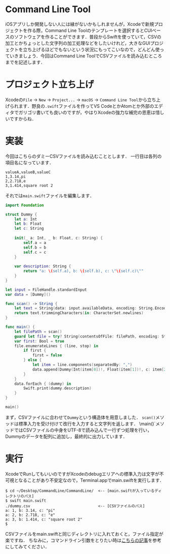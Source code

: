 <!-- title:Swift：自作のCommand Line ToolでCSVファイルを読み込む方法 -->
# Command Line Tool
iOSアプリしか開発しない人には縁がないかもしれませんが，Xcodeで新規プロジェクトを作る際，Command Line Toolのテンプレートを選択するとCUIベースのソフトウェアを作ることができます．普段からSwiftを使っていて，CSVの加工とかちょっとした文字列の加工処理などをしたいけれど，大きなGUIプロジェクトを立ち上げるほどでもないという状況にもってこいなので，どんどん使っていきましょう．今回はCommand Line ToolでCSVファイルを読み込むところまでを記述します．

# プロジェクト立ち上げ
Xcodeの`File` -> `New` -> `Project...` -> `macOS` -> `Command Line Tool`から立ち上げられます．野良の`.swift`ファイルを作ってVS CodeとかAtomとか外部のエディタでガリゴリ書いても良いのですが，やはりXcodeの強力な補完の恩恵は惜しいですからね．

# 実装
今回はこちらのダミーCSVファイルを読み込むこととします．
一行目は各列の項目名になっています．

```plaintext
valueA,valueB,valueC
1,3.14,pi
2,2.718,e
3,1.414,square root 2
```

それでは`main.swift`ファイルを編集します．

```swift:main.swift
import Foundation

struct Dummy {
    let a: Int
    let b: Float
    let c: String
    
    init(_ a: Int, _ b: Float, c: String) {
        self.a = a
        self.b = b
        self.c = c
    }
    
    var description: String {
        return "a: \(self.a), b: \(self.b), c: \"\(self.c)\""
    }
}

let input = FileHandle.standardInput
var data = [Dummy]()

func scan() -> String {
    let text = String(data: input.availableData, encoding: String.Encoding.utf8) ?? ""
    return text.trimmingCharacters(in: CharacterSet.newlines)
}

func main() {
    let filePath = scan()
    guard let file = try? String(contentsOfFile: filePath, encoding: String.Encoding.utf8) else { exit(0) }
    var first: Bool = true
    file.enumerateLines { (line, stop) in
        if first {
            first = false
        } else {
            let item = line.components(separatedBy: ",")
            data.append(Dummy(Int(item[0])!, Float(item[1])!, c: item[2]))
        }
    }
    data.forEach { (dummy) in
        Swift.print(dummy.description)
    }
}

main()
```

まず，CSVファイルに合わせて`Dummy`という構造体を用意しました．
`scan()`メソッドは標準入力を受け付けて改行を入力すると文字列を返します．
\main()`メソッドではCSVファイルの中身をUTF-8で読み込んで一行ずつ処理を行い，Dummyのデータを配列に追加し，最終的に出力しています．

# 実行
XcodeでRunしてもいいのですがXcodeのdebugエリアへの標準入力は文字が不可視となることがあり不安定なので，Terminal.appでmain.swiftを実行します．

```plaintext:Terminalコンソール
$ cd ~/Desktop/CommandLine/CommandLine/  <-- [main.swiftが入っているディレクトリのパス]
$ swift main.swift
./dummy.csv                              <-- [CSVファイルのパス]
a: 1, b: 3.14, c: "pi"
a: 2, b: 2.718, c: "e"
a: 3, b: 1.414, c: "square root 2"
$
```

CSVファイルをmain.swiftと同じディレクトリに入れておくと，ファイル指定が楽ですね．
ちなみに，コマンドライン引数をとりたい時は[こちらの記事](https://qiita.com/Kyomesuke3/items/06ad45e214d5305135f9)を参考にしてみてください．

